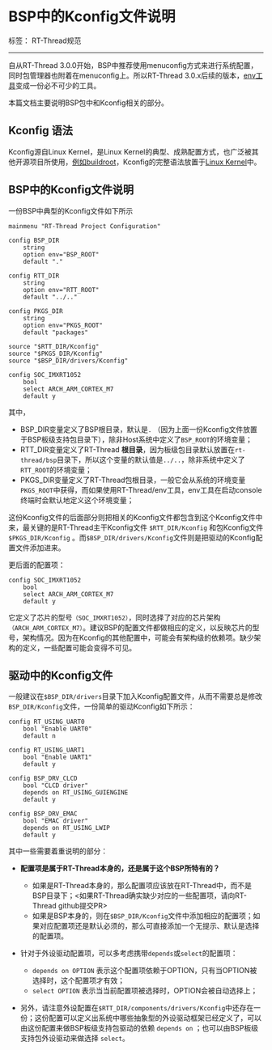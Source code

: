 # BSP中的Kconfig文件说明

标签： RT-Thread规范

---

自从RT-Thread 3.0.0开始，BSP中推荐使用menuconfig方式来进行系统配置，同时包管理器也附着在menuconfig上。所以RT-Thread 3.0.x后续的版本，[env工具][1]变成一份必不可少的工具。

本篇文档主要说明BSP包中和Kconfig相关的部分。

## Kconfig 语法

Kconfig源自Linux Kernel，是Linux Kernel的典型、成熟配置方式，也广泛被其他开源项目所使用，[例如buildroot][2]，Kconfig的完整语法放置于[Linux Kernel][3]中。

## BSP中的Kconfig文件说明

一份BSP中典型的Kconfig文件如下所示

```Kconfig
mainmenu "RT-Thread Project Configuration"

config BSP_DIR
    string
    option env="BSP_ROOT"
    default "."

config RTT_DIR
    string
    option env="RTT_ROOT"
    default "../.."

config PKGS_DIR
    string
    option env="PKGS_ROOT"
    default "packages"

source "$RTT_DIR/Kconfig"
source "$PKGS_DIR/Kconfig"
source "$BSP_DIR/drivers/Kconfig"

config SOC_IMXRT1052
    bool 
    select ARCH_ARM_CORTEX_M7
    default y

```

其中，

* BSP_DIR变量定义了BSP根目录，默认是`.` （因为上面一份Kconfig文件放置于BSP板级支持包目录下），除非Host系统中定义了`BSP_ROOT`的环境变量；
* RTT_DIR变量定义了RT-Thread **根目录**，因为板级包目录默认放置在`rt-thread/bsp`目录下，所以这个变量的默认值是`../..`，除非系统中定义了`RTT_ROOT`的环境变量；
* PKGS_DIR变量定义了RT-Thread包根目录，一般它会从系统的环境变量`PKGS_ROOT`中获得，而如果使用RT-Thread/env工具，env工具在启动console终端时会默认地定义这个环境变量；

这份Kconfig文件的后面部分则把相关的Kconfig文件都包含到这个Kconfig文件中来，最关键的是RT-Thread主干Kconfig文件 `$RTT_DIR/Kconfig` 和包Kconfig文件 `$PKGS_DIR/Kconfig` 。而`$BSP_DIR/drivers/Kconfig`文件则是把驱动的Kconfig配置文件添加进来。

更后面的配置项：

```kconfig
config SOC_IMXRT1052
    bool 
    select ARCH_ARM_CORTEX_M7
    default y
```

它定义了芯片的型号`（SOC_IMXRT1052）`，同时选择了对应的芯片架构`（ARCH_ARM_CORTEX_M7）`。建议BSP的配置文件都做相应的定义，以反映芯片的型号，架构情况。因为在Kconfig的其他配置中，可能会有架构级的依赖项。缺少架构的定义，一些配置可能会变得不可见。

## 驱动中的Kconfig文件

一般建议在`$BSP_DIR/drivers`目录下加入Kconfig配置文件，从而不需要总是修改`BSP_DIR/Kconfig`文件，一份简单的驱动Kconfig如下所示：

```kconfig
config RT_USING_UART0
    bool "Enable UART0"
    default n

config RT_USING_UART1
    bool "Enable UART1"
    default y

config BSP_DRV_CLCD
    bool "CLCD driver"
    depends on RT_USING_GUIENGINE
    default y

config BSP_DRV_EMAC
    bool "EMAC driver"
    depends on RT_USING_LWIP
    default y
```

其中一些需要着重说明的部分：

* **配置项是属于RT-Thread本身的，还是属于这个BSP所特有的？**
    - 如果是RT-Thread本身的，那么配置项应该放在RT-Thread中，而不是BSP目录下；<如果RT-Thread确实缺少对应的一些配置项，请向RT-Thread github提交PR>
    - 如果是BSP本身的，则在`$BSP_DIR/Kconfig`文件中添加相应的配置项；如果对应配置项还是默认必须的，那么可直接添加一个无提示、默认是选择的配置项。
* 针对于外设驱动配置项，可以多考虑携带`depends`或`select`的配置项：
    - `depends on OPTION` 表示这个配置项依赖于OPTION，只有当OPTION被选择时，这个配置项才有效；
    - `select OPTION` 表示当当前配置项被选择时，OPTION会被自动选择上；
* 另外，请注意外设配置在`$RTT_DIR/components/drivers/Kconfig`中还存在一份；这份配置可以定义出系统中哪些抽象型的外设驱动框架已经定义了，可以由这份配置来做BSP板级支持包驱动的依赖 `depends on` ；也可以由BSP板级支持包外设驱动来做选择 `select`。

  [1]: https://www.rt-thread.org/page/download.html
  [2]: https://buildroot.org/
  [3]: https://www.kernel.org/doc/Documentation/kbuild/kconfig-language.txt
